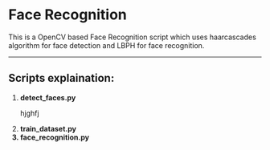 <h1>Face Recognition </h1>
<p>This is a OpenCV based Face Recognition script which uses haarcascades algorithm for face detection and LBPH for face recognition.</p>
<hr>
<h2>Scripts explaination:</h2>
<ol>
<li><strong>detect_faces.py</strong></li>
<p>hjghfj</p>
<li><strong>train_dataset.py</li>
<li><strong>face_recognition.py</li>
</ol>
